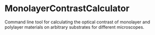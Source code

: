 # MonolayerContrastCalculator
Command line tool for calculating the optical contrast of monolayer and polylayer materials on arbitrary substrates for different microscopes.
